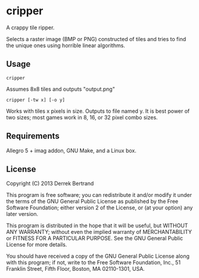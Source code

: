 cripper
=======

A crappy tile ripper.

Selects a raster image (BMP or PNG) constructed of tiles and tries to find the unique ones using horrible linear algorithms.

Usage
-----

    cripper

Assumes 8x8 tiles and outputs "output.png"

    cripper [-tw x] [-o y]

Works with tiles x pixels in size. Outputs to file named y. It is best power of two sizes; most games work in 8, 16, or 32 pixel combo sizes.

Requirements
------------

Allegro 5 + imag addon, GNU Make, and a Linux box.


License
-------
Copyright (C) 2013  Derrek Bertrand

This program is free software; you can redistribute it and/or
modify it under the terms of the GNU General Public License
as published by the Free Software Foundation; either version 2
of the License, or (at your option) any later version.

This program is distributed in the hope that it will be useful,
but WITHOUT ANY WARRANTY; without even the implied warranty of
MERCHANTABILITY or FITNESS FOR A PARTICULAR PURPOSE.  See the
GNU General Public License for more details.

You should have received a copy of the GNU General Public License
along with this program; if not, write to the Free Software
Foundation, Inc., 51 Franklin Street, Fifth Floor, Boston, MA  02110-1301, USA.
